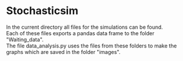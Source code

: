 # Stochasticsim

In the current directory all files for the simulations can be found. \
Each of these files exports a pandas data frame to the folder "Waiting_data". \
The file data_analysis.py uses the files from these folders to make the graphs which are saved in the folder "images".